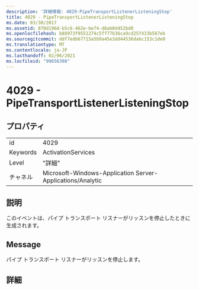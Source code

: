 ```yaml
---
description: '詳細情報: 4029-PipeTransportListenerListeningStop'
title: 4029 - PipeTransportListenerListeningStop
ms.date: 03/30/2017
ms.assetid: 870d196d-b5c6-462e-be74-d6ab0d452bd0
ms.openlocfilehash: b88973f9551274c5ff77b36ca9cd25f433b567eb
ms.sourcegitcommit: ddf7edb67715a5b9a45e3dd44536dabc153c1de0
ms.translationtype: MT
ms.contentlocale: ja-JP
ms.lasthandoff: 02/06/2021
ms.locfileid: "99656398"
---
```

# <a name="4029---pipetransportlistenerlisteningstop"></a>4029 - PipeTransportListenerListeningStop

## <a name="properties"></a>プロパティ  
  
|||  
|-|-|  
|id|4029|  
|Keywords|ActivationServices|  
|Level|"詳細"|  
|チャネル|Microsoft-Windows-Application Server-Applications/Analytic|  
  
## <a name="description"></a>説明  

 このイベントは、パイプ トランスポート リスナーがリッスンを停止したときに生成されます。  
  
## <a name="message"></a>Message  

 パイプ トランスポート リスナーがリッスンを停止します。  
  
## <a name="details"></a>詳細
